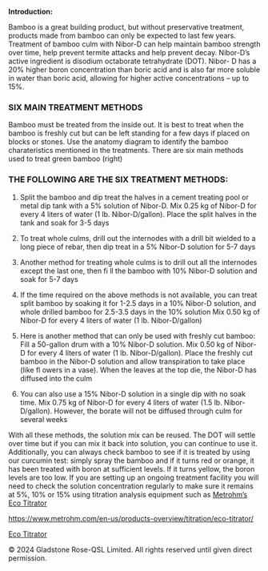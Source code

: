 

**Introduction:** 

Bamboo is a great building product, but without preservative treatment, products made from bamboo can only be expected to last few years. Treatment of bamboo culm with Nibor-D can help maintain bamboo strength over time, help prevent 
termite attacks and help prevent decay. Nibor-D’s active ingredient is disodium octaborate tetrahydrate (DOT). Nibor- D has a 20% higher boron concentration than boric acid and is also far more soluble in water than boric acid, allowing for higher active concentrations – up to 15%.



### SIX MAIN TREATMENT METHODS

Bamboo must be treated from the inside out. It is best to treat when the bamboo is freshly cut but can be left standing 
for a few days if placed on blocks or stones. Use the anatomy diagram to identify the bamboo charateristics mentioned 
in the treatments. There are six main methods used to treat green bamboo (right)


### THE FOLLOWING ARE THE SIX TREATMENT METHODS:

1. Split the bamboo and dip treat the halves in a cement treating pool or metal dip tank 
with a 5% solution of Nibor-D. Mix 0.25 kg of Nibor-D for every 4 liters of water (1 lb. 
Nibor-D/gallon). Place the split halves in the tank and soak for 3-5 days

2. To treat whole culms, drill out the internodes with a drill bit wielded to a long piece of 
rebar, then dip treat in a 5% Nibor-D solution for 5-7 days

3. Another method for treating whole culms is to drill out all the internodes except the last 
one, then fi ll the bamboo with 10% Nibor-D solution and soak for 5-7 days

4. If the time required on the above methods is not available, you can treat split bamboo 
by soaking it for 1-2.5 days in a 10% Nibor-D solution, and whole drilled bamboo for 
2.5-3.5 days in the 10% solution Mix 0.50 kg of Nibor-D for every 4 liters of water (1 lb. 
Nibor-D/gallon)

5. Here is another method that can only be used with freshly cut bamboo: Fill a 50-gallon 
drum with a 10% Nibor-D solution. Mix 0.50 kg of Nibor-D for every 4 liters of water 
(1 lb. Nibor-D/gallon). Place the freshly cut bamboo in the Nibor-D solution and allow 
transpiration to take place (like fl owers in a vase). When the leaves at the top die, the 
Nibor-D has diffused into the culm

6. You can also use a 15% Nibor-D solution in a single dip with no soak time. Mix 0.75 kg of 
Nibor-D for every 4 liters of water (1.5 lb. Nibor-D/gallon). However, the borate will not 
be diffused through culm for several weeks


With all these methods, the solution mix can be reused. The DOT will settle over time but if you can mix it back into 
solution, you can continue to use it. Additionally, you can always check bamboo to see if it is treated by using our 
curcumin test: simply spray the bamboo and if it turns red or orange, it has been treated with boron at sufficient levels. 
If it turns yellow, the boron levels are too low. If you are setting up an ongoing treatment facility you will need to check 
the solution concentration regularly to make sure it remains at 5%, 10% or 15% using titration analysis equipment such 
as [Metrohm’s Eco Titrator](https://www.metrohm.com/en-us/products-overview/titration/eco-titrator/)


<https://www.metrohm.com/en-us/products-overview/titration/eco-titrator/>

[Eco Titrator](https://www.metrohm.com/en_us/products/titration/eco-titrator.html)


© 2024 Gladstone Rose-QSL Limited. All rights reserved until given direct permission.
